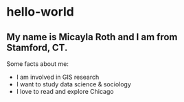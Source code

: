 # hello-world

## My name is Micayla Roth and I am from Stamford, CT.

Some facts about me:
* I am involved in GIS research
* I want to study data science & sociology
* I love to read and explore Chicago
